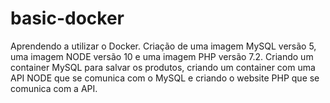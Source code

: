 # basic-docker
Aprendendo a utilizar o Docker. Criação de uma imagem MySQL versão 5, uma imagem NODE versão 10 e uma imagem PHP versão 7.2. Criando um container MySQL para salvar os produtos, criando um container com uma API NODE que se comunica com o MySQL e criando o website PHP que se comunica com a API.
